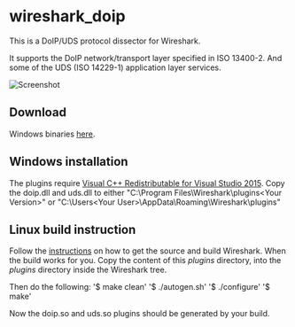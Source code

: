 # wireshark_doip

This is a DoIP/UDS protocol dissector for Wireshark.

It supports the DoIP network/transport layer specified in ISO 13400-2. And some of the UDS (ISO 14229-1) application layer services.

![Screenshot](https://raw.github.com/tobras/wireshark_doip/master/screenshots/doip_uds.png)

## Download
Windows binaries [here](https://github.com/tobras/wireshark_doip/releases).


## Windows installation
The plugins require [Visual C++ Redistributable for Visual Studio 2015](https://www.microsoft.com/en-us/download/details.aspx?id=48145). 
Copy the doip.dll and uds.dll to either "C:\Program Files\Wireshark\plugins\<Your Version>" or "C:\Users\<Your User>\AppData\Roaming\Wireshark\plugins"


## Linux build instruction
Follow the [instructions](https://www.wireshark.org/docs/wsdg_html_chunked/ChapterSources.html) on how to get the source and build Wireshark.
When the build works for you. Copy the content of this *plugins* directory, into the *plugins* directory inside the Wireshark tree.

Then do the following:
'$ make clean'
'$ ./autogen.sh'
'$ ./configure'
'$ make'

Now the doip.so and uds.so plugins should be generated by your build.


